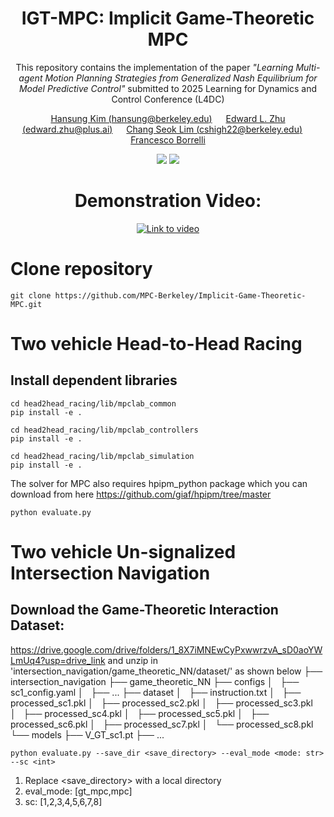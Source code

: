 <div align="center">

# IGT-MPC: Implicit Game-Theoretic MPC
This repository contains the implementation of the paper <em>"Learning Multi-agent Motion Planning Strategies from Generalized Nash Equilibrium for Model Predictive Control"</em> submitted to 2025 Learning for Dynamics and Control Conference (L4DC) 

[Hansung Kim (hansung@berkeley.edu)](https://github.com/hansungkim98122) &emsp; [Edward L. Zhu (edward.zhu@plus.ai)](https://www.linkedin.com/in/edward-zhu/) &emsp; [Chang Seok Lim (cshigh22@berkeley.edu)](https://www.linkedin.com/in/kevin-lim-315b3b258/) &emsp; [Francesco Borrelli](https://me.berkeley.edu/people/francesco-borrelli/)   

![](https://img.shields.io/badge/language-python-blue)
<a href='https://arxiv.org/abs/2402.01116'><img src='https://img.shields.io/badge/Paper-Arxiv-red'></a>

# Demonstration Video:
[![Link to video](http://img.youtube.com/vi/Id_qpvGETjQ/hqdefault.jpg)](https://youtu.be/Id_qpvGETjQ)
</div>

# Clone repository
```
git clone https://github.com/MPC-Berkeley/Implicit-Game-Theoretic-MPC.git
```
# Two vehicle Head-to-Head Racing
## Install dependent libraries
```
cd head2head_racing/lib/mpclab_common
pip install -e .
```
```
cd head2head_racing/lib/mpclab_controllers
pip install -e .
```
```
cd head2head_racing/lib/mpclab_simulation
pip install -e .
```
The solver for MPC also requires hpipm_python package which you can download from here <href>https://github.com/giaf/hpipm/tree/master</href>

```
python evaluate.py
```
# Two vehicle Un-signalized Intersection Navigation
## Download the Game-Theoretic Interaction Dataset:
https://drive.google.com/drive/folders/1_8X7iMNEwCyPxwwrzvA_sD0aoYWLmUq4?usp=drive_link
and unzip in 'intersection_navigation/game_theoretic_NN/dataset/' as shown below
├── intersection_navigation
  ├── game_theoretic_NN
    ├── configs
    │   ├── sc1_config.yaml
    │   ├── ...
    ├── dataset
    │   ├── instruction.txt
    │   ├── processed_sc1.pkl
    │   ├── processed_sc2.pkl
    │   ├── processed_sc3.pkl
    │   ├── processed_sc4.pkl
    │   ├── processed_sc5.pkl
    │   ├── processed_sc6.pkl
    │   ├── processed_sc7.pkl
    │   └── processed_sc8.pkl
    └── models
        ├── V_GT_sc1.pt
        ├── ...

```
python evaluate.py --save_dir <save_directory> --eval_mode <mode: str> --sc <int>
```

1) Replace <save_directory> with a local directory
2) eval_mode: [gt_mpc,mpc]
3) sc: [1,2,3,4,5,6,7,8]
